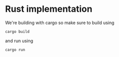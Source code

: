 # Rust implementation

We're building with cargo so make sure to build using 

`cargo build`

and run using

`cargo run`
